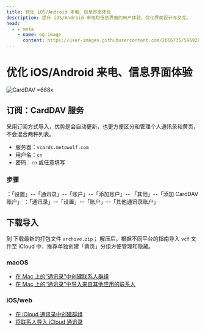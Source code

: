 ```yaml
---
title: 优化 iOS/Android 来电、信息界面体验
description: 提升 iOS/Android 来电和信息界面的用户体验，优化界面设计与交互。
head:
  - - meta
    - name: og:image
      content: https://user-images.githubusercontent.com/2666735/59692672-0b6bdf00-9218-11e9-881e-5856e263f3aa.png
---
```


# 优化 iOS/Android 来电、信息界面体验

![CardDAV =688x](https://user-images.githubusercontent.com/2666735/59692672-0b6bdf00-9218-11e9-881e-5856e263f3aa.png '优化 iOS/Android 来电、信息界面体验')

<!-- ## 使用指南 -->

## 订阅：CardDAV 服务

采用订阅方式导入，优势是会自动更新，也更方便区分和管理个人通讯录和黄页，不会混合两种列表。

- 服务器：`vcards.metowolf.com`
- 用户名：`cn`
- 密码：`cn` 或任意填写

### 步骤

<Pill
  name="iOS"
  link="https://support.apple.com/zh-sg/guide/iphone/ipha0d932e96/ios"
  icon="lineicons:ios"
  alt="ios图标"
/>：「设置」--「通讯录」--「账户」--「添加账户」-- 「其他」--「添加 CardDAV 账户」
<Pill
  name="Mac"
  link="https://support.apple.com/zh-cn/guide/contacts/adrb7e5aaa2a/mac"
  icon="wpf:mac-os"
  alt="mac os图标"
/>：「通讯录」--「设置」--「账户」--「其他通讯录账户」

## 下载导入

到 <Pill name="vCards" link="https://github.com/metowolf/vCards/releases" :icon="{ icon: 'cib:github', color: { light: '#181717', dark: '#ffffff' }, alt: 'github图标' }" />
下载最新的打包文件 `archive.zip`；
解压后，根据不同平台的指南导入 `vcf` 文件至 iCloud 中，推荐单独创建「黄页」分组方便管理和隐藏。

### macOS

- [在 Mac 上的“通讯录”中创建联系人群组](https://support.apple.com/zh-cn/guide/contacts/adrb3280fe91/12.0/mac/10.14)
- [在 Mac 上的“通讯录”中导入来自其他应用的联系人](https://support.apple.com/zh-cn/guide/contacts/adrbk1457/mac)

### iOS/web

- [在 iCloud 通讯录中创建群组](https://support.apple.com/kb/PH2667?locale=zh_CN)
- [将联系人导入 iCloud 通讯录](https://support.apple.com/kb/ph3605?locale=zh_CN)
